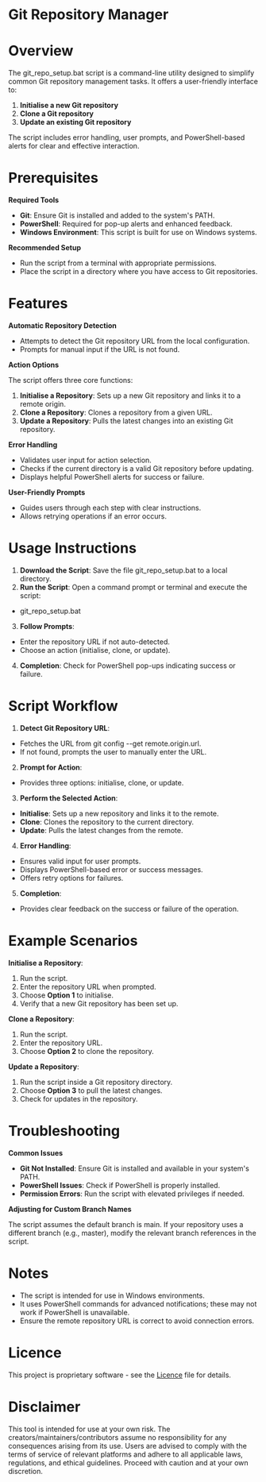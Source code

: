 # Git Repository Manager

# Overview
The git_repo_setup.bat script is a command-line utility designed to simplify common Git repository management tasks. It offers a user-friendly interface to:
1. **Initialise a new Git repository**
2. **Clone a Git repository**
3. **Update an existing Git repository**

The script includes error handling, user prompts, and PowerShell-based alerts for clear and effective interaction.

# Prerequisites
**Required Tools**
- **Git**: Ensure Git is installed and added to the system's PATH.
- **PowerShell**: Required for pop-up alerts and enhanced feedback.
- **Windows Environment**: This script is built for use on Windows systems.

**Recommended Setup**
- Run the script from a terminal with appropriate permissions.
- Place the script in a directory where you have access to Git repositories.

# Features
**Automatic Repository Detection**
- Attempts to detect the Git repository URL from the local configuration.
- Prompts for manual input if the URL is not found.
  
**Action Options**

The script offers three core functions:
1. **Initialise a Repository**: Sets up a new Git repository and links it to a remote origin.
2. **Clone a Repository**: Clones a repository from a given URL.
3. **Update a Repository**: Pulls the latest changes into an existing Git repository.
   
**Error Handling**
- Validates user input for action selection.
- Checks if the current directory is a valid Git repository before updating.
- Displays helpful PowerShell alerts for success or failure.
  
**User-Friendly Prompts**
- Guides users through each step with clear instructions.
- Allows retrying operations if an error occurs.
  
# Usage Instructions
1. **Download the Script**: Save the file git_repo_setup.bat to a local directory.
2. **Run the Script**: Open a command prompt or terminal and execute the script:
- git_repo_setup.bat
3. **Follow Prompts**:
- Enter the repository URL if not auto-detected.
- Choose an action (initialise, clone, or update).
4. **Completion**: Check for PowerShell pop-ups indicating success or failure.

# Script Workflow
1. **Detect Git Repository URL**:
  - Fetches the URL from git config --get remote.origin.url.
  - If not found, prompts the user to manually enter the URL.

2. **Prompt for Action**:
  - Provides three options: initialise, clone, or update.

3. **Perform the Selected Action**:
  - **Initialise**: Sets up a new repository and links it to the remote.
  - **Clone**: Clones the repository to the current directory.
  - **Update**: Pulls the latest changes from the remote.

4. **Error Handling**:
  - Ensures valid input for user prompts.
  - Displays PowerShell-based error or success messages.
  - Offers retry options for failures.

5. **Completion**:
  - Provides clear feedback on the success or failure of the operation.

# Example Scenarios
**Initialise a Repository**:
1. Run the script.
2. Enter the repository URL when prompted.
3. Choose **Option 1** to initialise.
4. Verify that a new Git repository has been set up.
   
**Clone a Repository**:
1. Run the script.
2. Enter the repository URL.
3. Choose **Option 2** to clone the repository.
   
**Update a Repository**:
1. Run the script inside a Git repository directory.
2. Choose **Option 3** to pull the latest changes.
3. Check for updates in the repository.

# Troubleshooting
**Common Issues**
- **Git Not Installed**: Ensure Git is installed and available in your system's PATH.
- **PowerShell Issues**: Check if PowerShell is properly installed.
- **Permission Errors**: Run the script with elevated privileges if needed.
  
**Adjusting for Custom Branch Names**

The script assumes the default branch is main. If your repository uses a different branch (e.g., master), modify the relevant branch references in the script.

# Notes
- The script is intended for use in Windows environments.
- It uses PowerShell commands for advanced notifications; these may not work if PowerShell is unavailable.
- Ensure the remote repository URL is correct to avoid connection errors.

# Licence
This project is proprietary software - see the [Licence]([https://github.com/your-username/Win-KeX-Launcher](https://github.com/ReeceKrisnata/Git-Repository-Manager/tree/main?tab=License-1-ov-file)) file for details.

# Disclaimer
This tool is intended for use at your own risk. The creators/maintainers/contributors assume no responsibility for any consequences arising from its use. Users are advised to comply with the terms of service of relevant platforms and adhere to all applicable laws, regulations, and ethical guidelines. Proceed with caution and at your own discretion.
